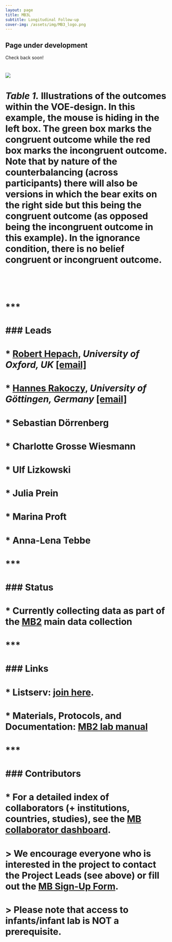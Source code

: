 ```yaml
---
layout: page
title: MB3L
subtitle: Longitudinal Follow-up
cover-img: /assets/img/MB3_logo.png
---
```


## Page under development

Check back soon!


# <section>
#   <div class="container">
#     <div class="row">
#       <div class="col-sm-11" align="center">
#         <img src="/assets/img/MB2P_design.png">
#       </div>
#     </div>
#   </div>
# </section>
# 
# <section>
#   <div class="container">
#     <div class="row">
#       <div class="col-sm-11" align="left">
#       <i>Table 1.</i> Illustrations of the outcomes within the VOE-design. In this example, the mouse is hiding in the left box. The green box marks the congruent outcome while the red box marks the incongruent outcome. Note that by nature of the counterbalancing (across participants) there will also be versions in which the bear exits on the right side but this being the congruent outcome (as opposed being the incongruent outcome in this example). In the ignorance condition, there is no belief congruent or incongruent outcome.
#       </div>
#     </div>
#   </div>
# </section>
# <br>
# 
# 
# ***
# ### Leads
# * [Robert Hepach](https://www.psy.ox.ac.uk/people/robert-hepach), *University of Oxford, UK* [[email]](robert.hepach@psy.ox.ac.uk)
# * [Hannes Rakoczy](https://www.psych.uni-goettingen.de/en/development/team/rakoczy-hannes), *University of Göttingen, Germany* [[email]](mailto:hrakocz@uni-goettingen.de)
# * Sebastian Dörrenberg
# * Charlotte Grosse Wiesmann
# * Ulf Lizkowski
# * Julia Prein
# * Marina Proft
# * Anna-Lena Tebbe
# 
# 
# ***
# ### Status
# * Currently collecting data as part of the [MB2]({{site.baseurl}}/MB2/) main data collection
# 
# 
# ***
# ### Links
# * **Listserv**: [join here](https://mailman.stanford.edu/mailman/listinfo/manybabies2).
# * **Materials, Protocols, and Documentation**: [MB2 lab manual](https://docs.google.com/document/d/1xAw_EbmvRl1Rj3iAVASazyb4HPxoECfvKaf_7zfFi0o/edit?usp=sharing)
# 
# 
# ***
# ### Contributors
# * For a detailed index of collaborators (+ institutions, countries, studies), see the [**MB** collaborator dashboard](https://manybabies.shinyapps.io/shiny_mb_map/).
# 
# > We encourage everyone who is interested in the project to contact the Project Leads (see above) or fill out the [MB Sign-Up Form]({{site.baseurl}}/get_involved/).
# 
# > Please note that access to infants/infant lab is **NOT** a prerequisite.
# 
# <!-- ### Publications -->
